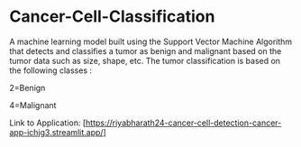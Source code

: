 # Cancer-Cell-Classification
A machine learning model built using the Support Vector Machine Algorithm that detects and classifies a tumor as benign and malignant based on the tumor data such as size, shape, etc. The tumor classification is based on the following classes : 

2=Benign  

4=Malignant

Link to Application: [https://riyabharath24-cancer-cell-detection-cancer-app-ichjg3.streamlit.app/]
